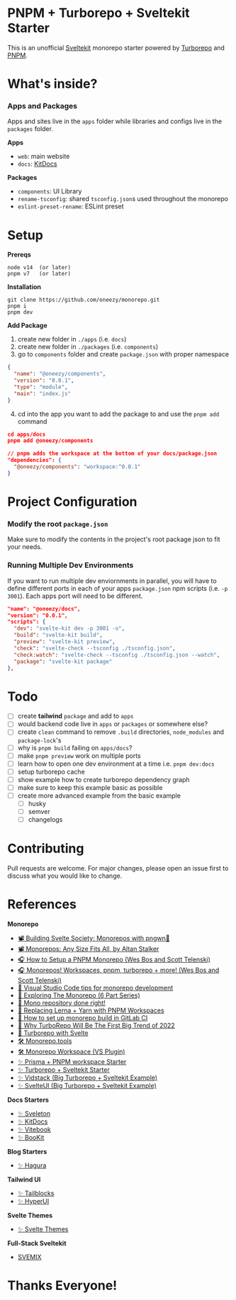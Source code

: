 # PNPM + Turborepo + Sveltekit Starter 

This is an unofficial [Sveltekit](https://kit.svelte.dev/) monorepo starter powered by [Turborepo](https://turborepo.org/) and [PNPM](https://pnpm.io/).

# What's inside?
### Apps and Packages

Apps and sites live in the `apps` folder while libraries and configs live in the `packages` folder.

**Apps**
- `web`: main website
- `docs`: [KitDocs](https://github.com/svelteness/kit-docs)
  
**Packages**
- `components`: UI Library
- `rename-tsconfig`: shared `tsconfig.json`s used throughout the monorepo
- `eslint-preset-rename`: ESLint preset

# Setup

**Prereqs**
```
node v14  (or later)
pnpm v7   (or later)
```

**Installation**
```
git clone https://github.com/oneezy/monorepo.git
pnpm i
pnpm dev
```

**Add Package**
1. create new folder in `./apps` (i.e. `docs`)
2. create new folder in `./packages` (i.e. `components`)
3. go to `components` folder and create `package.json` with proper namespace
```json
{
  "name": "@oneezy/components",
  "version": "0.0.1",
  "type": "module",
  "main": "index.js"
}
```
4. cd into the app you want to add the package to and use the `pnpm add` command
```json
cd apps/docs
pnpm add @oneezy/components

// pnpm adds the workspace at the bottom of your docs/package.json
"dependencies": {
  "@oneezy/components": "workspace:^0.0.1"
}
```

# Project Configuration

### Modify the root `package.json`

Make sure to modify the contents in the project's root package json to fit your needs.

### Running Multiple Dev Environments

If you want to run multiple dev enviornments in parallel, you will have to define different ports in each of your apps `package.json` npm scripts (i.e. `-p 3001`). Each apps port will need to be different.

```json
"name": "@oneezy/docs",
"version": "0.0.1",
"scripts": {
  "dev": "svelte-kit dev -p 3001 -o",
  "build": "svelte-kit build",
  "preview": "svelte-kit preview",
  "check": "svelte-check --tsconfig ./tsconfig.json",
  "check:watch": "svelte-check --tsconfig ./tsconfig.json --watch",
  "package": "svelte-kit package"
},
```

# Todo
- [ ] create **tailwind** `package` and add to `apps`
- [ ] would backend code live in `apps` or `packages` or somewhere else?
- [ ] create `clean` command to remove `.build` directories, `node_modules` and `package-lock`'s
- [ ] why is `pnpm build` failing on `apps/docs`?
- [ ] make `pnpm preview` work on multiple ports
- [ ] learn how to open one dev environment at a time i.e. `pnpm dev:docs`
- [ ] setup turborepo cache
- [ ] show example how to create turborepo dependency graph
- [ ] make sure to keep this example basic as possible
- [ ] create more advanced example from the basic example
  - [ ] husky
  - [ ] semver
  - [ ] changelogs

# Contributing

Pull requests are welcome. For major changes, please open an issue first to discuss what you would like to change.

# References

**Monorepo**
- [📽️ Building Svelte Society: Monorepos with pngwn🐧](https://youtu.be/gKxz7R9dX0w)
- [📽️ Monorepos: Any Size Fits All, by Altan Stalker](https://www.youtube.com/watch?v=elKsZvowdok)
- [🎧 How to Setup a PNPM Monorepo (Wes Bos and Scott Telenski)](https://syntax.fm/show/401/hasty-treat-how-to-setup-a-pnpm-monorepo)
- [🎧 Monorepos! Workspaces, pnpm, turborepo + more! (Wes Bos and Scott Telenski)](https://syntax.fm/show/426/monorepos-workspaces-pnpm-turborepo-more)
- [📖 Visual Studio Code tips for monorepo development](https://medium.com/rewrite-tech/visual-studio-code-tips-for-monorepo-development-with-multi-root-workspaces-and-extension-6b69420ecd12)
- [📖 Exploring The Monorepo (6 Part Series)](https://dev.to/jonlauridsen/series/12073)
- [📖 Mono repository done right!](https://blog.ghaiklor.com/2020/07/12/mono-repository-done-right/)
- [📖 Replacing Lerna + Yarn with PNPM Workspaces](https://www.raulmelo.dev/blog/replacing-lerna-and-yarn-with-pnpm-workspaces)
- [📖 How to set up monorepo build in GitLab CI](https://how-to.dev/how-to-set-up-monorepo-build-in-gitlab-ci)
- [📖 Why TurboRepo Will Be The First Big Trend of 2022](https://dev.to/swyx/why-turborepo-will-be-the-first-big-trend-of-2022-4gfj)
- [📖 Turborepo with Svelte](https://nenadkostic.com/blog/turborepo-sveltekit/)
- [🛠️ Monorepo.tools](https://monorepo.tools)
- [🛠️ Monorepo Workspace (VS Plugin)](https://marketplace.visualstudio.com/items?itemName=folke.vscode-monorepo-workspace)
- [✨ Prisma + PNPM workspace Starter](https://github.com/millsp/prisma-pnpm-workspace)
- [✨ Turborepo + Sveltekit Starter](https://github.com/Brisklemonade/turbosvelte)
- [✨ Vidstack (Big Turborepo + Sveltekit Example)](https://github.com/vidstack/vidstack)
- [✨ SvelteUI (Big Turborepo + Sveltekit Example)](https://github.com/svelteuidev/svelteui)

**Docs Starters**
- [✨ Sveleton](https://github.com/Brisklemonade/sveleton)
- [✨ KitDocs](https://github.com/svelteness/kit-docs)
- [✨ Vitebook](https://github.com/vitebook/vitebook)
- [✨ BooKit](https://vitebook.dev)

**Blog Starters**
- [✨ Hagura](https://github.com/sharu725/hagura-sveltekit)

**Tailwind UI**
- [✨ Tailblocks](https://tailblocks.cc/)
- [✨ HyperUI](https://www.hyperui.dev/)

**Svelte Themes**
- [✨ Svelte Themes](https://www.sveltethemes.dev/)

**Full-Stack Sveltekit**
- [SVEMIX](https://www.svemix.com/)


# Thanks Everyone!